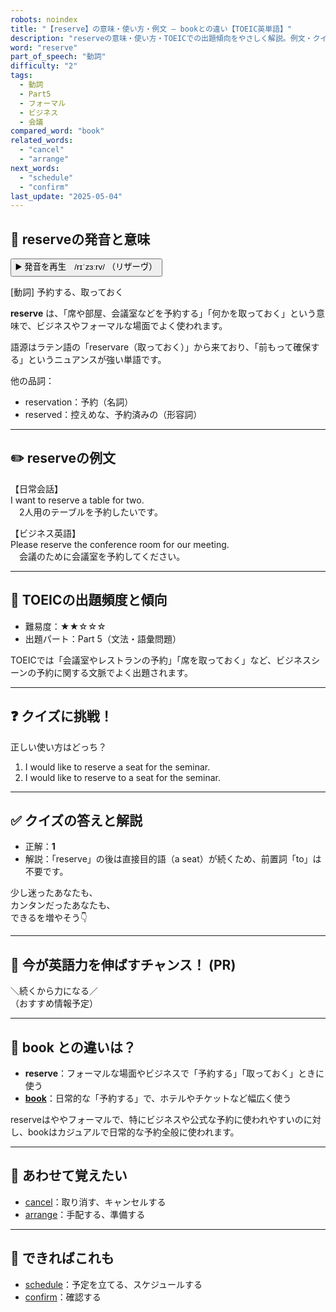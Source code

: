 ```yaml
---
robots: noindex
title: "【reserve】の意味・使い方・例文 ― bookとの違い【TOEIC英単語】"
description: "reserveの意味・使い方・TOEICでの出題傾向をやさしく解説。例文・クイズ付きでbookとの違いもわかりやすく学べます。"
word: "reserve"
part_of_speech: "動詞"
difficulty: "2"
tags:
  - 動詞
  - Part5
  - フォーマル
  - ビジネス
  - 会議
compared_word: "book"
related_words:
  - "cancel"
  - "arrange"
next_words:
  - "schedule"
  - "confirm"
last_update: "2025-05-04"
---
```


## 🔰 reserveの発音と意味

<button class="play-audio" onclick="playTTS('reserve')">
  <span class="play-audio-main">
    ▶️ 発音を再生　/rɪˈzɜːrv/
  </span>
  <span class="play-audio-sub">
    （リザーヴ）
  </span>
</button>

[動詞] 予約する、取っておく

**reserve** は、「席や部屋、会議室などを予約する」「何かを取っておく」という意味で、ビジネスやフォーマルな場面でよく使われます。

語源はラテン語の「reservare（取っておく）」から来ており、「前もって確保する」というニュアンスが強い単語です。

他の品詞：  
- reservation：予約（名詞）
- reserved：控えめな、予約済みの（形容詞）

---

## ✏️ reserveの例文

【日常会話】  
I want to reserve a table for two.  
　2人用のテーブルを予約したいです。

【ビジネス英語】  
Please reserve the conference room for our meeting.  
　会議のために会議室を予約してください。

---

## 🎯 TOEICの出題頻度と傾向

- 難易度：★★☆☆☆
- 出題パート：Part 5（文法・語彙問題）

TOEICでは「会議室やレストランの予約」「席を取っておく」など、ビジネスシーンの予約に関する文脈でよく出題されます。

---

## ❓ クイズに挑戦！

正しい使い方はどっち？

1. I would like to reserve a seat for the seminar.  
2. I would like to reserve to a seat for the seminar.

---

## ✅ クイズの答えと解説

- 正解：**1**
- 解説：「reserve」の後は直接目的語（a seat）が続くため、前置詞「to」は不要です。

少し迷ったあなたも、  
カンタンだったあなたも、  
できるを増やそう👇️

---

## 🚀 今が英語力を伸ばすチャンス！ (PR)

<div class="info-center">
＼続くから力になる／<br>  
（おすすめ情報予定）
</div>

---

## 🤔  book との違いは？

- **reserve**：フォーマルな場面やビジネスで「予約する」「取っておく」ときに使う
- **[book](/word/book)**：日常的な「予約する」で、ホテルやチケットなど幅広く使う

reserveはややフォーマルで、特にビジネスや公式な予約に使われやすいのに対し、bookはカジュアルで日常的な予約全般に使われます。

---

## 🧩 あわせて覚えたい

- [cancel](/word/cancel)：取り消す、キャンセルする
- [arrange](/word/arrange)：手配する、準備する

---

## 📖 できればこれも

- [schedule](/word/schedule)：予定を立てる、スケジュールする
- [confirm](/word/confirm)：確認する

<!-- cvid: aid24_bid33 -->
